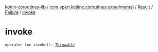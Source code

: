 [kotlin-coroutines-lib](../../../index.md) / [com.vperi.kotlinx.coroutines.experimental](../../index.md) / [Result](../index.md) / [Failure](index.md) / [invoke](./invoke.md)

# invoke

`operator fun invoke(): `[`Throwable`](https://kotlinlang.org/api/latest/jvm/stdlib/kotlin/-throwable/index.html)